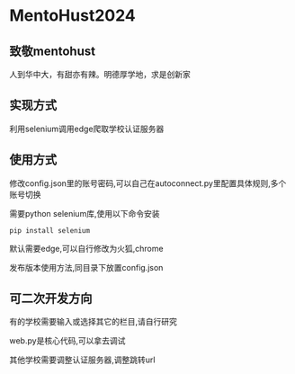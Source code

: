 # MentoHust2024

## 致敬mentohust

人到华中大，有甜亦有辣。明德厚学地，求是创新家

## 实现方式

利用selenium调用edge爬取学校认证服务器

## 使用方式

修改config.json里的账号密码,可以自己在autoconnect.py里配置具体规则,多个账号切换

需要python selenium库,使用以下命令安装

```
pip install selenium
```

默认需要edge,可以自行修改为火狐,chrome

发布版本使用方法,同目录下放置config.json

## 可二次开发方向

有的学校需要输入或选择其它的栏目,请自行研究

web.py是核心代码,可以拿去调试

其他学校需要调整认证服务器,调整跳转url
